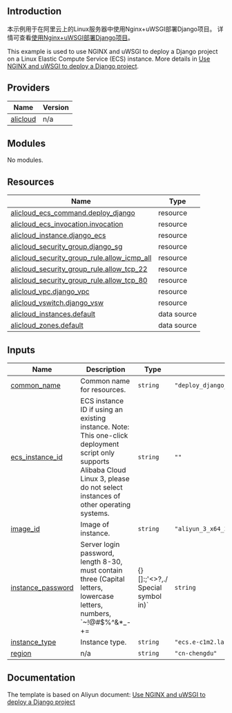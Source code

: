 ## Introduction

<!-- DOCS_DESCRIPTION_CN -->
本示例用于在阿里云上的Linux服务器中使用Nginx+uWSGI部署Django项目。
详情可查看[使用Nginx+uWSGI部署Django项目](https://help.aliyun.com/zh/ecs/use-cases/use-nginx-and-uwsgi-to-deploy-a-django-project)。
<!-- DOCS_DESCRIPTION_CN -->

<!-- DOCS_DESCRIPTION_EN -->
This example is used to use NGINX and uWSGI to deploy a Django project on a Linux Elastic Compute Service (ECS) instance.
More details in [Use NGINX and uWSGI to deploy a Django project](https://help.aliyun.com/zh/ecs/use-cases/use-nginx-and-uwsgi-to-deploy-a-django-project).
<!-- DOCS_DESCRIPTION_EN -->

<!-- BEGIN_TF_DOCS -->
## Providers

| Name | Version |
|------|---------|
| <a name="provider_alicloud"></a> [alicloud](#provider\_alicloud) | n/a |

## Modules

No modules.

## Resources

| Name | Type |
|------|------|
| [alicloud_ecs_command.deploy_django](https://registry.terraform.io/providers/aliyun/alicloud/latest/docs/resources/ecs_command) | resource |
| [alicloud_ecs_invocation.invocation](https://registry.terraform.io/providers/aliyun/alicloud/latest/docs/resources/ecs_invocation) | resource |
| [alicloud_instance.django_ecs](https://registry.terraform.io/providers/aliyun/alicloud/latest/docs/resources/instance) | resource |
| [alicloud_security_group.django_sg](https://registry.terraform.io/providers/aliyun/alicloud/latest/docs/resources/security_group) | resource |
| [alicloud_security_group_rule.allow_icmp_all](https://registry.terraform.io/providers/aliyun/alicloud/latest/docs/resources/security_group_rule) | resource |
| [alicloud_security_group_rule.allow_tcp_22](https://registry.terraform.io/providers/aliyun/alicloud/latest/docs/resources/security_group_rule) | resource |
| [alicloud_security_group_rule.allow_tcp_80](https://registry.terraform.io/providers/aliyun/alicloud/latest/docs/resources/security_group_rule) | resource |
| [alicloud_vpc.django_vpc](https://registry.terraform.io/providers/aliyun/alicloud/latest/docs/resources/vpc) | resource |
| [alicloud_vswitch.django_vsw](https://registry.terraform.io/providers/aliyun/alicloud/latest/docs/resources/vswitch) | resource |
| [alicloud_instances.default](https://registry.terraform.io/providers/aliyun/alicloud/latest/docs/data-sources/instances) | data source |
| [alicloud_zones.default](https://registry.terraform.io/providers/aliyun/alicloud/latest/docs/data-sources/zones) | data source |

## Inputs

| Name | Description | Type | Default | Required |
|------|-------------|------|---------|:--------:|
| <a name="input_common_name"></a> [common\_name](#input\_common\_name) | Common name for resources. | `string` | `"deploy_django_by_tf"` | no |
| <a name="input_ecs_instance_id"></a> [ecs\_instance\_id](#input\_ecs\_instance\_id) | ECS instance ID if using an existing instance. Note: This one-click deployment script only supports Alibaba Cloud Linux 3, please do not select instances of other operating systems. | `string` | `""` | no |
| <a name="input_image_id"></a> [image\_id](#input\_image\_id) | Image of instance. | `string` | `"aliyun_3_x64_20G_alibase_20240528.vhd"` | no |
| <a name="input_instance_password"></a> [instance\_password](#input\_instance\_password) | Server login password, length 8-30, must contain three (Capital letters, lowercase letters, numbers, `~!@#$%^&*_-+=|{}[]:;'<>?,./ Special symbol in)` | `string` | `"Test@123456"` | no |
| <a name="input_instance_type"></a> [instance\_type](#input\_instance\_type) | Instance type. | `string` | `"ecs.e-c1m2.large"` | no |
| <a name="input_region"></a> [region](#input\_region) | n/a | `string` | `"cn-chengdu"` | no |
<!-- END_TF_DOCS -->

## Documentation
<!-- docs-link --> 

The template is based on Aliyun document: [Use NGINX and uWSGI to deploy a Django project](https://help.aliyun.com/zh/ecs/use-cases/use-nginx-and-uwsgi-to-deploy-a-django-project) 

<!-- docs-link --> 
